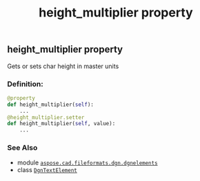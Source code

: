 ﻿---
title: height_multiplier property
second_title: Aspose.CAD for Python via .NET API References
description: 
type: docs
weight: 50
url: /python-net/aspose.cad.fileformats.dgn.dgnelements/dgntextelement/height_multiplier/
is_root: false
---

## height_multiplier property


Gets or sets char height in master units
### Definition:
```python
@property
def height_multiplier(self):
    ...
@height_multiplier.setter
def height_multiplier(self, value):
    ...
```

### See Also
* module [`aspose.cad.fileformats.dgn.dgnelements`](../../)
* class [`DgnTextElement`](/cad/python-net/aspose.cad.fileformats.dgn.dgnelements/dgntextelement)
